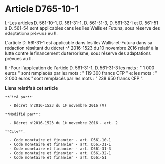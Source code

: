 # Article D765-10-1

I.-Les articles D. 561-10-1, 
D. 561-31-1, 
D. 561-31-3, D. 561-32-1 et D. 561-51 à D. 561-54 sont applicables dans les îles Wallis et Futuna, sous réserve des
adaptations prévues au II. 

L'article D. 561-31-1 est applicable dans les îles Wallis-et-Futuna dans sa rédaction résultant du décret n° 2016-1523 du 10
novembre 2016 relatif à la lutte contre le financement du terrorisme, sous réserve des adaptations prévues au II. 

II.-Pour l'application de l'article D. 561-31-1, D. 561-31-3 les mots : " 1 000 euros " sont remplacés par les mots : " 119
300 francs CFP " et les mots : " 2 000 euros " sont remplacés par les mots : " 238 650 francs CFP ".

**Liens relatifs à cet article**

	**Cité par**:

	  - Décret n°2016-1523 du 10 novembre 2016 (V)

	**Modifié par**:

	  - Décret n°2016-1523 du 10 novembre 2016 - art. 2

	**Cite**:

	  - Code monétaire et financier - art. D561-10-1
	  - Code monétaire et financier - art. D561-31-1
	  - Code monétaire et financier - art. D561-31-3
	  - Code monétaire et financier - art. D561-32-1
	  - Code monétaire et financier - art. D561-51
